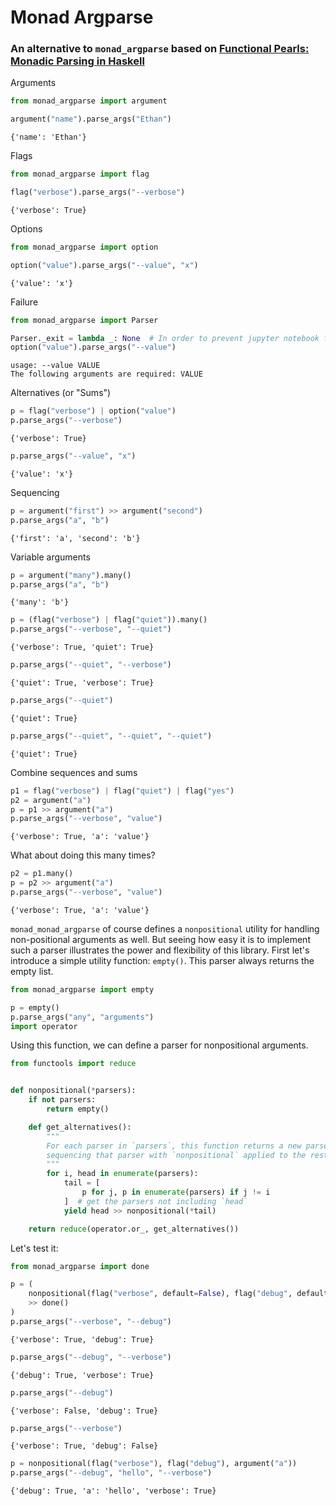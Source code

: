# Monad Argparse

### An alternative to `monad_argparse` based on [Functional Pearls: Monadic Parsing in Haskell](https://www.cs.nott.ac.uk/~pszgmh/pearl.pdf)

Arguments


```python
from monad_argparse import argument

argument("name").parse_args("Ethan")
```




    {'name': 'Ethan'}



Flags


```python
from monad_argparse import flag

flag("verbose").parse_args("--verbose")
```




    {'verbose': True}



Options


```python
from monad_argparse import option

option("value").parse_args("--value", "x")
```




    {'value': 'x'}



Failure


```python
from monad_argparse import Parser

Parser._exit = lambda _: None  # In order to prevent jupyter notebook from exitting
option("value").parse_args("--value")
```

    usage: --value VALUE
    The following arguments are required: VALUE


Alternatives (or "Sums")


```python
p = flag("verbose") | option("value")
p.parse_args("--verbose")
```




    {'verbose': True}




```python
p.parse_args("--value", "x")
```




    {'value': 'x'}



Sequencing


```python
p = argument("first") >> argument("second")
p.parse_args("a", "b")
```




    {'first': 'a', 'second': 'b'}



Variable arguments


```python
p = argument("many").many()
p.parse_args("a", "b")
```




    {'many': 'b'}






```python
p = (flag("verbose") | flag("quiet")).many()
p.parse_args("--verbose", "--quiet")
```




    {'verbose': True, 'quiet': True}






```python
p.parse_args("--quiet", "--verbose")
```




    {'quiet': True, 'verbose': True}






```python
p.parse_args("--quiet")
```




    {'quiet': True}






```python
p.parse_args("--quiet", "--quiet", "--quiet")
```




    {'quiet': True}



Combine sequences and sums


```python
p1 = flag("verbose") | flag("quiet") | flag("yes")
p2 = argument("a")
p = p1 >> argument("a")
p.parse_args("--verbose", "value")
```




    {'verbose': True, 'a': 'value'}



What about doing this many times?


```python
p2 = p1.many()
p = p2 >> argument("a")
p.parse_args("--verbose", "value")
```




    {'verbose': True, 'a': 'value'}



`monad_monad_argparse` of course defines a `nonpositional` utility for handling non-positional arguments as well. But seeing how easy it is to implement such a parser illustrates the power and flexibility of this library.
First let's introduce a simple utility function: `empty()`. This parser always returns the empty list.


```python
from monad_argparse import empty

p = empty()
p.parse_args("any", "arguments")
import operator
```

Using this function, we can define a parser for nonpositional arguments.



```python
from functools import reduce


def nonpositional(*parsers):
    if not parsers:
        return empty()

    def get_alternatives():
        """
        For each parser in `parsers`, this function returns a new parser,
        sequencing that parser with `nonpositional` applied to the rest of the parsers.
        """
        for i, head in enumerate(parsers):
            tail = [
                p for j, p in enumerate(parsers) if j != i
            ]  # get the parsers not including `head`
            yield head >> nonpositional(*tail)

    return reduce(operator.or_, get_alternatives())
```

Let's test it:


```python
from monad_argparse import done

p = (
    nonpositional(flag("verbose", default=False), flag("debug", default=False))
    >> done()
)
p.parse_args("--verbose", "--debug")
```




    {'verbose': True, 'debug': True}






```python
p.parse_args("--debug", "--verbose")
```




    {'debug': True, 'verbose': True}




```python
p.parse_args("--debug")
```




    {'verbose': False, 'debug': True}




```python
p.parse_args("--verbose")
```




    {'verbose': True, 'debug': False}






```python
p = nonpositional(flag("verbose"), flag("debug"), argument("a"))
p.parse_args("--debug", "hello", "--verbose")
```




    {'debug': True, 'a': 'hello', 'verbose': True}
